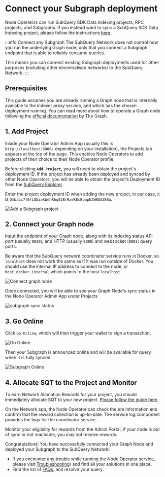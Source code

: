 # Connect your Subgraph deployment

Node Operators can run SubQuery SDK Data Indexing projects, RPC projects, and Subgraphs. If you instead want to sync a SubQuery SDK Data Indexing project, please follow the instructions [here](./index-project.md).

:::info Connect any Subgraph
The SubQuery Network does not control how you run the underlying Graph node, only that you connect a Subgraph endpoint that is able to reliably consume queries.

This means you can connect existing Subgraph deployments used for other purposes (including other decentralised networks) to the SubQuery Network.
:::

## Prerequisites

This guide assumes you are already running a Graph node that is internally available to the indexer proxy service, and which has the chosen deployment running. You can read more about how to operate a Graph node following the [official documentation](https://thegraph.com/docs/en/operating-graph-node/) by The Graph.

## 1. Add Project

Inside your Node Operator Admin App (usually this is `http://localhost:8000/` depending on your installation), the Projects tab appears at the top of the page. This enables Node Operators to add projects of their choice to their Node Operator profile.

Before clicking **`Add Project`,** you will need to obtain the project's deployment ID. If the project has already been deployed and synced by other Node Operators, you will be able to obtain the project’s Deployment ID from the [SubQuery Explorer](https://app.subquery.network/explorer/home).

Enter the project deployment ID when adding the new project, in our case, it is `QmbaLc7fEfLGUioKWehRhq838rRzeR8cBoapNJWNSAZE8u`.

![Add a Subgraph project](/assets/img/network/subgraph_project_add.png)

## 2. Connect your Graph node

Input the endpoint of your Graph node, along with its indexing status API port (usually `8030`), and HTTP (usually `8000`) and websocket (`8001`) query ports.

Be aware that the SubQuery network coordinator service runs in Docker, so `localhost` does not work the same as if it was run outside of Docker. You should use the internal IP address to connect to the node, or `host.docker.internal` which points to the host `localhost`.

![Connect graph node](/assets/img/network/subgraph_connect_node.png)

Once connected, you will be able to see your Graph Node's sync status in the Node Operator Admin App under Projects

![subgraph sync status](/assets/img/network/subgraph_sync_status.png)

## 3. Go Online

Click `Go Online`, which will then trigger your wallet to sign a transaction.

![Go Online](/assets/img/network/subgraph_go_online.png)

Then your Subgraph is announced online and will be available for query when it is fully synced

![Subgraph Online](/assets/img/network/subgraph_online.png)

## 4. Allocate SQT to the Project and Monitor

To earn Network Allocation Rewards for your project, you should immediately allocate SQT to your new project. [Please follow the guide here](../stake.md#allocating-stake).

On the Network app, the Node Operator can check the era information and confirm that the reward collection is up-to-date. The service log component provides the logs for the coordinator service.

Monitor your eligibility for rewards from the Admin Portal, if your node is out of sync or not reachable, you may not receive rewards.

Congratulations! You have successfully connected your Graph Node and deployed your Subgraph to the SubQuery Network!

- If you encounter any trouble while running the Node Operator service, please visit [Troubleshooting](../setup/troubleshooting.md)) and find all your solutions in one place.
- Find the list of [FAQs](../setup/faq.md), and resolve your query.
